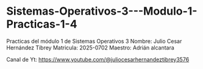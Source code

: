 # Sistemas-Operativos-3---Modulo-1-Practicas-1-4

Practicas del módulo 1 de Sistemas Operativos 3
Nombre: Julio Cesar Hernández Tibrey
Matricula: 2025-0702
Maestro: Adrián alcantara

Canal de Yt: https://www.youtube.com/@juliocesarhernandeztibrey3576
